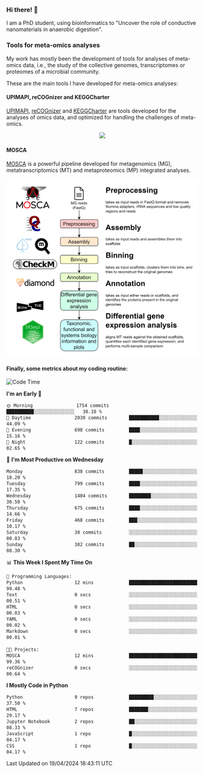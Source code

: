 ### Hi there! 👋

I am a PhD student, using bioinformatics to "Uncover the role of conductive nanomaterials in anaerobic digestion".

### Tools for meta-omics analyses

My work has mostly been the development of tools for analyses of meta-omics data, i.e., the study of the collective genomes, transcriptomes or proteomes of a microbial community.

These are the main tools I have developed for meta-omics analyses:

#### UPIMAPI, reCOGnizer and KEGGCharter

[UPIMAPI](https://github.com/iquasere/UPIMAPI), [reCOGnizer](https://github.com/iquasere/reCOGnizer) and [KEGGCharter](https://github.com/iquasere/KEGGCharter) are tools developed for the analyses of omics data, and optimized for handling the challenges of meta-omics.

<p align="center">
    <img src="assets/annotation_paper.png">
</p>

#### MOSCA

[MOSCA](https://github.com/iquasere/MOSCA) is a powerful pipeline developed for metagenomics (MG), metatranscriptomics (MT) and metaproteomics (MP) integrated analyses.

<p align="center">
    <img src="assets/mosca_workflow.png" align="center" width="700">
</p>


#### Finally, some metrics about my coding routine:

<!--START_SECTION:waka-->
![Code Time](http://img.shields.io/badge/Code%20Time-820%20hrs%2028%20mins-blue)

**I'm an Early 🐤** 

```text
🌞 Morning                1754 commits        ██████████░░░░░░░░░░░░░░░   38.10 % 
🌆 Daytime                2030 commits        ███████████░░░░░░░░░░░░░░   44.09 % 
🌃 Evening                698 commits         ████░░░░░░░░░░░░░░░░░░░░░   15.16 % 
🌙 Night                  122 commits         █░░░░░░░░░░░░░░░░░░░░░░░░   02.65 % 
```
📅 **I'm Most Productive on Wednesday** 

```text
Monday                   838 commits         █████░░░░░░░░░░░░░░░░░░░░   18.20 % 
Tuesday                  799 commits         ████░░░░░░░░░░░░░░░░░░░░░   17.35 % 
Wednesday                1404 commits        ████████░░░░░░░░░░░░░░░░░   30.50 % 
Thursday                 675 commits         ████░░░░░░░░░░░░░░░░░░░░░   14.66 % 
Friday                   468 commits         ███░░░░░░░░░░░░░░░░░░░░░░   10.17 % 
Saturday                 38 commits          ░░░░░░░░░░░░░░░░░░░░░░░░░   00.83 % 
Sunday                   382 commits         ██░░░░░░░░░░░░░░░░░░░░░░░   08.30 % 
```


📊 **This Week I Spent My Time On** 

```text
💬 Programming Languages: 
Python                   12 mins             █████████████████████████   99.40 % 
Text                     0 secs              ░░░░░░░░░░░░░░░░░░░░░░░░░   00.51 % 
HTML                     0 secs              ░░░░░░░░░░░░░░░░░░░░░░░░░   00.03 % 
YAML                     0 secs              ░░░░░░░░░░░░░░░░░░░░░░░░░   00.02 % 
Markdown                 0 secs              ░░░░░░░░░░░░░░░░░░░░░░░░░   00.01 % 

🐱‍💻 Projects: 
MOSCA                    12 mins             █████████████████████████   99.36 % 
reCOGnizer               0 secs              ░░░░░░░░░░░░░░░░░░░░░░░░░   00.64 % 
```

**I Mostly Code in Python** 

```text
Python                   9 repos             █████████░░░░░░░░░░░░░░░░   37.50 % 
HTML                     7 repos             ███████░░░░░░░░░░░░░░░░░░   29.17 % 
Jupyter Notebook         2 repos             ██░░░░░░░░░░░░░░░░░░░░░░░   08.33 % 
JavaScript               1 repo              █░░░░░░░░░░░░░░░░░░░░░░░░   04.17 % 
CSS                      1 repo              █░░░░░░░░░░░░░░░░░░░░░░░░   04.17 % 
```




 Last Updated on 19/04/2024 18:43:11 UTC
<!--END_SECTION:waka-->
